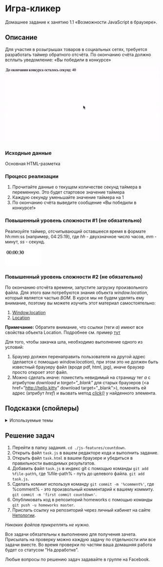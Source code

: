 # Игра-кликер

Домашнее задание к занятию 1.1 «Возможности JavaScript в браузере».

## Описание 

Для участия в розыгрышах товаров в социальных сетях, требуется разработать таймер
обратного отсчёта. По окончанию счёта должно всплыть уведомление: «Вы победили в конкурсе»

![Demo](./demo.gif)

### Исходные данные

Основная HTML-разметка

### Процесс реализации

1. Прочитайте данные о текущем количестве секунд таймера в переменную. 
Это будет стартовое значение таймера
2. Каждую секунду уменьшайте значение таймера на 1
3. По окончанию счёта выведите сообщение «Вы победили в конкурсе!»

### Повышенный уровень сложности #1 (не обязательно)

Реализуйте таймер, отсчитывающий оставшееся время в формате hh:mm:ss
(например, 04:25:19), где *hh* - двухзначное число часов, *mm* - минут, 
*ss* - секунд.

![Extended Demo](./extended-demo.gif)

### Повышенный уровень сложности #2 (не обязательно)

По окончанию отсчёта времени, запустите загрузку произвольного файла.
Для этого вам потребуются знания объекта *window.location*, который является
частью *BOM*. В курсе мы не будем уделять ему внимание, поэтому
вы можете изучить этот материал самостоятельно:

1. [Window.location](https://developer.mozilla.org/ru/docs/Web/API/Window/location)
2. [Location](https://developer.mozilla.org/ru/docs/Web/API/Location)

__Примечание:__ Обратите внимание, что ссылки (теги *a*) имеют
все свойства объекта Location. Подробнее см. пример
[тут](https://developer.mozilla.org/ru/docs/Web/API/Location)

Для того, чтобы закачка шла, необходимо выполнение одного из условий:

1. Браузер должен перенаправить пользователя на другой адрес
(делается с помощью *window.location*), при этом это не должен быть известный
браузеру файл (вроде pdf, html, jpg), иначе браузер просто откроет этот файл.
2. Можно сделать иначе: поместить невидимый на страницу тег *a* с атрибутом
*download* и *target="_blank"* для старых браузеров 
(\<a href="http://hello.kitty" download target="_blank">), 
поменять ей адрес (атрибут *href*)
и вызвать метод 
[*click()*](https://developer.mozilla.org/ru/docs/Web/API/HTMLElement/click) 
у найденного элемента.

## Подсказки (спойлеры)

<details>
<summary>Используемые темы</summary>

1. Функция *alert*
2. Функция *setTimeout/setInterval*
3. Свойство *textContent*

</details>

## Решение задач
1. Перейти в папку задания. `cd ./js-features/countdown`.
2. Открыть файл `task.js` в вашем редакторе кода и выполнить задание.
3. Открыть файл `task.html` в вашем браузере и убедиться в правильности выводимых результатов.
4. Добавить файл `task.js` в индекс git с помощью команды `git add %file-path%`, где %file-path% - путь до целевого файла. `git add task.js`.
5. Сделать коммит используя команду `git commit -m '%comment%'`, где %comment% - это произвольный комментарий к вашему коммиту. `git commit -m 'first commit countdown'`.
6. Опубликовать код в репозиторий homeworks с помощью команды `git push -u homeworks master`.
7. Прислать ссылку на репозиторий через личный кабинет на сайте [Нетологии][6].

[0]: https://github.com/
[1]: https://www.sublimetext.com/
[2]: https://code.visualstudio.com/
[3]: https://github.com/netology-code/guides/tree/master/github
[4]: https://git-scm.com/
[5]: https://github.com/netology-code/guides/blob/master/git/REAMDE.md
[6]: https://netology.ru/

*Никаких файлов прикреплять не нужно.*

Все задачи обязательны к выполнению для получения зачета. Присылать на проверку можно каждую задачу по отдельности или все задачи вместе. Во время проверки по частям ваша домашняя работа будет со статусом "На доработке".

Любые вопросы по решению задач задавайте в группе на Facebook.
